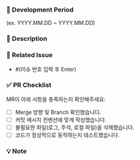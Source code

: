 <!--
# 🔧 Develop MR (제목을 입력해주세요)

📌 사용 예시:
[🔧 FE] 로그인 페이지 UI 수정
[🔧 BE] 사용자 인증 로직 리팩토링

⚠️ (괄호) 항목은 모두 지우고 알맞게 작성해주세요.
-->

### 📅 Development Period

<!-- 작업 기간을 YYYY.MM.DD ~ YYYY.MM.DD 형식으로 입력해주세요 -->

(ex. YYYY.MM.DD ~ YYYY.MM.DD)

### 📢 Description

<!-- 작업 내용을 명확하게 설명해주세요 -->

### 🔗 Related Issue

<!-- 연관된 이슈의 링크를 걸어주세요 -->
- #(이슈 번호 입력 후 Enter)

### ✅ PR Checklist

MR이 아래 사항을 충족하는지 확인해주세요:

- [ ] Merge 방향 및 Branch 확인했습니다.
- [ ] 커밋 메시지 컨벤션에 맞게 작성했습니다.
- [ ] 불필요한 파일(로그, 주석, 로컬 파일)을 삭제했습니다.
- [ ] 코드가 정상적으로 동작하는지 테스트했습니다.

### 💡 Note

<!-- 참고사항을 적어주세요 -->
